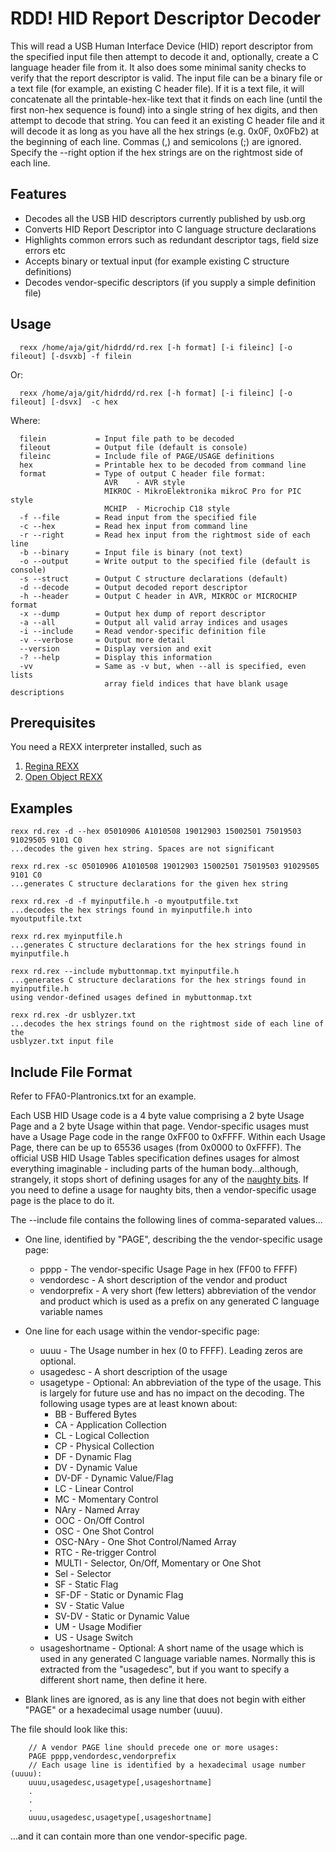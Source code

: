 RDD! HID Report Descriptor Decoder
==================================

This will read a USB Human Interface Device (HID) report descriptor from the
specified input file then attempt to decode it and, optionally, create a
C language header file from it. It also does some minimal sanity checks
to verify that the report descriptor is valid.  The input file can be a
binary file or a text file (for example, an existing C header file). If
it is a text file, it will concatenate all the printable-hex-like text
that it finds on each line (until the first non-hex sequence is found)
into a single string of hex digits, and then attempt to decode that string.
You can feed it an existing C header file and it will decode it as long
as you have all the hex strings (e.g. 0x0F, 0x0Fb2) at the beginning of
each line. Commas (,) and semicolons (;) are ignored. Specify the --right
option if the hex strings are on the rightmost side of each line.


Features
--------
* Decodes all the USB HID descriptors currently published by usb.org
* Converts HID Report Descriptor into C language structure declarations
* Highlights common errors such as redundant descriptor tags, field size errors etc
* Accepts binary or textual input (for example existing C structure definitions)
* Decodes vendor-specific descriptors (if you supply a simple definition file)


Usage
-----

      rexx /home/aja/git/hidrdd/rd.rex [-h format] [-i fileinc] [-o fileout] [-dsvxb] -f filein

Or:

      rexx /home/aja/git/hidrdd/rd.rex [-h format] [-i fileinc] [-o fileout] [-dsvx]  -c hex

Where:

      filein           = Input file path to be decoded
      fileout          = Output file (default is console)
      fileinc          = Include file of PAGE/USAGE definitions
      hex              = Printable hex to be decoded from command line
      format           = Type of output C header file format:
                         AVR    - AVR style
                         MIKROC - MikroElektronika mikroC Pro for PIC style
                         MCHIP  - Microchip C18 style
      -f --file        = Read input from the specified file
      -c --hex         = Read hex input from command line
      -r --right       = Read hex input from the rightmost side of each line
      -b --binary      = Input file is binary (not text)
      -o --output      = Write output to the specified file (default is console)
      -s --struct      = Output C structure declarations (default)
      -d --decode      = Output decoded report descriptor
      -h --header      = Output C header in AVR, MIKROC or MICROCHIP format
      -x --dump        = Output hex dump of report descriptor
      -a --all         = Output all valid array indices and usages
      -i --include     = Read vendor-specific definition file
      -v --verbose     = Output more detail
      --version        = Display version and exit
      -? --help        = Display this information
      -vv              = Same as -v but, when --all is specified, even lists
                         array field indices that have blank usage descriptions

Prerequisites
-------------
You need a REXX interpreter installed, such as
  1. [Regina REXX](http://regina-rexx.sourceforge.net)
  2. [Open Object REXX](http://www.oorexx.org/)


Examples
-------
    rexx rd.rex -d --hex 05010906 A1010508 19012903 15002501 75019503 91029505 9101 C0
    ...decodes the given hex string. Spaces are not significant

    rexx rd.rex -sc 05010906 A1010508 19012903 15002501 75019503 91029505 9101 C0
    ...generates C structure declarations for the given hex string

    rexx rd.rex -d -f myinputfile.h -o myoutputfile.txt
    ...decodes the hex strings found in myinputfile.h into myoutputfile.txt

    rexx rd.rex myinputfile.h
    ...generates C structure declarations for the hex strings found in myinputfile.h

    rexx rd.rex --include mybuttonmap.txt myinputfile.h
    ...generates C structure declarations for the hex strings found in myinputfile.h 
    using vendor-defined usages defined in mybuttonmap.txt

    rexx rd.rex -dr usblyzer.txt
    ...decodes the hex strings found on the rightmost side of each line of the
    usblyzer.txt input file

Include File Format
-------------------
  
Refer to FFA0-Plantronics.txt for an example.

Each USB HID Usage code is a 4 byte value comprising a 2 byte Usage Page and a 2 byte Usage within that page. Vendor-specific usages must have a Usage Page code in the range 0xFF00 to 0xFFFF. Within each Usage Page, there can be up to 65536 usages (from 0x0000 to 0xFFFF). The official USB HID Usage Tables specification defines usages for almost everything imaginable - including parts of the human body...although, strangely, it stops short of defining usages for any of the [naughty bits](http://en.wiktionary.org/wiki/naughty_bit). If you need to define a usage for naughty bits, then a vendor-specific usage page is the place to do it.

The --include file contains the following lines of comma-separated values...

* One line, identified by "PAGE", describing the the vendor-specific usage page:
    * pppp - The vendor-specific Usage Page in hex (FF00 to FFFF)
    * vendordesc - A short description of the vendor and product
    * vendorprefix - A very short (few letters) abbreviation of the vendor and product which is used as a prefix on any generated C language variable names

* One line for each usage within the vendor-specific page:
    * uuuu - The Usage number in hex (0 to FFFF). Leading zeros are optional.
    * usagedesc - A short description of the usage
    * usagetype - Optional: An abbreviation of the type of the usage. This is largely for future use and has no impact on the decoding. The following usage types are at least known about:
        * BB - Buffered Bytes
        * CA - Application Collection
        * CL - Logical Collection
        * CP - Physical Collection
        * DF - Dynamic Flag
        * DV - Dynamic Value
        * DV-DF - Dynamic Value/Flag
        * LC - Linear Control
        * MC - Momentary Control
        * NAry - Named Array
        * OOC - On/Off Control
        * OSC - One Shot Control
        * OSC-NAry - One Shot Control/Named Array
        * RTC - Re-trigger Control
        * MULTI - Selector, On/Off, Momentary or One Shot
        * Sel - Selector
        * SF - Static Flag
        * SF-DF - Static or Dynamic Flag
        * SV - Static Value
        * SV-DV - Static or Dynamic Value
        * UM - Usage Modifier
        * US - Usage Switch
    * usageshortname - Optional: A short name of the usage which is used in any generated C language variable names. Normally this is extracted from the "usagedesc", but if you want to specify a different short name, then define it here.

* Blank lines are ignored, as is any line that does not begin with either "PAGE" or a hexadecimal usage number (uuuu).

The file should look like this:

        // A vendor PAGE line should precede one or more usages:
        PAGE pppp,vendordesc,vendorprefix
        // Each usage line is identified by a hexadecimal usage number (uuuu):
        uuuu,usagedesc,usagetype[,usageshortname]
        .
        .
        .
        uuuu,usagedesc,usagetype[,usageshortname]

...and it can contain more than one vendor-specific page.
